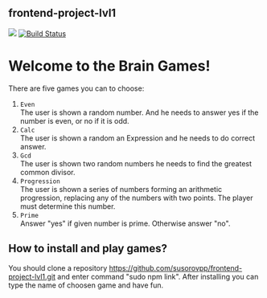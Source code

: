 ## frontend-project-lvl1
<a href="https://codeclimate.com/github/susorovpp/frontend-project-lvl1/maintainability"><img src="https://api.codeclimate.com/v1/badges/a905ecd983679c7133eb/maintainability" /></a>
[![Build Status](https://travis-ci.com/susorovpp/frontend-project-lvl1.svg?branch=master)](https://travis-ci.com/susorovpp/frontend-project-lvl1)

# Welcome to the Brain Games!
There are five games you can to choose:
1. `Even`  
The user is shown a random number. And he needs to answer yes if the number is even, or no if it is odd.
2. `Calc`  
The user is shown a random an Expression and he needs to do correct answer.
3. `Gcd`  
The user is shown two random numbers he needs to find the greatest common divisor.
4. `Progression`  
The user is shown a series of numbers forming an arithmetic progression, replacing any of the numbers with two points. The player must determine this number.
5. `Prime`  
Answer "yes" if given number is prime. Otherwise answer "no".

## How to install and play games?
You should clone a repository https://github.com/susorovpp/frontend-project-lvl1.git and enter command "sudo npm link". After installing you can type the name of choosen game and have fun.
